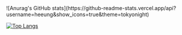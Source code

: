 <div>
![Anurag's GitHub stats](https://github-readme-stats.vercel.app/api?username=heeung&show_icons=true&theme=tokyonight)

[![Top Langs](https://github-readme-stats.vercel.app/api/top-langs/?username=heeung&layout=compact)](https://github.com/heeung)
</div>
